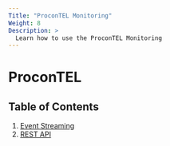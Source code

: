 ```yaml
---
Title: "ProconTEL Monitoring"
Weight: 8
Description: >
  Learn how to use the ProconTEL Monitoring
---
```


# ProconTEL

## Table of Contents

1. [Event Streaming](Event&#32;streaming/)
2. [REST API](RestApi/)